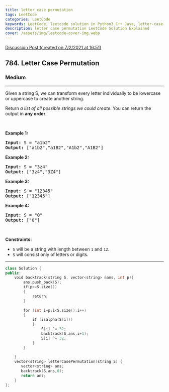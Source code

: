 ```yaml
---
title: letter case permutation
tags: LeetCode
categories: LeetCode
keywords: LeetCode, leetcode solution in Python3 C++ Java, letter-case-permutation solution
description: letter case permutation LeetCode Solution Explained
cover: /assets/img/leetcode-cover-img.webp
---
```



[Discussion Post (created on 7/2/2021 at 16:51)](https://leetcode.com/problems/letter-case-permutation/discuss/1097950/C%2B%2B-or-100-fastest-or-Backtracking)  
<h2>784. Letter Case Permutation</h2><h3>Medium</h3><hr><div><p>Given a string S, we can transform every letter individually&nbsp;to be lowercase or uppercase to create another string.</p>

<p>Return <em>a list of all possible strings we could create</em>. You can return the output&nbsp;in <strong>any order</strong>.</p>

<p>&nbsp;</p>
<p><strong>Example 1:</strong></p>

<pre><strong>Input:</strong> S = "a1b2"
<strong>Output:</strong> ["a1b2","a1B2","A1b2","A1B2"]
</pre>

<p><strong>Example 2:</strong></p>

<pre><strong>Input:</strong> S = "3z4"
<strong>Output:</strong> ["3z4","3Z4"]
</pre>

<p><strong>Example 3:</strong></p>

<pre><strong>Input:</strong> S = "12345"
<strong>Output:</strong> ["12345"]
</pre>

<p><strong>Example 4:</strong></p>

<pre><strong>Input:</strong> S = "0"
<strong>Output:</strong> ["0"]
</pre>

<p>&nbsp;</p>
<p><strong>Constraints:</strong></p>

<ul>
	<li><code>S</code> will be a string with length between <code>1</code> and <code>12</code>.</li>
	<li><code>S</code> will consist only of letters or digits.</li>
</ul>
</div>

---




```cpp
class Solution {
public:
    void backtrack(string S, vector<string> &ans, int p){
        ans.push_back(S);
        if(p>=S.size())
        {  
            return;
        }
        
        for (int i=p;i<S.size();i++)
        {
            if (isalpha(S[i]))
            {
                S[i] ^= 32;
                backtrack(S,ans,i+1);
                S[i] ^= 32;
            }
        }
        
    }
    vector<string> letterCasePermutation(string S) {
       vector<string> ans;
       backtrack(S,ans,0);
       return ans;
    }
};

```

